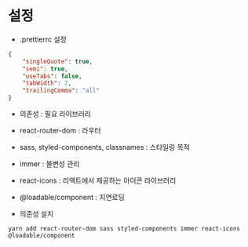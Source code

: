# 설정

- .prettierrc 설정

```json
{
    "singleQuote": true,
    "semi": true,
    "useTabs": false,
    "tabWidth": 2,
    "trailingComma": "all"
}
```

- 의존성 : 필요 라이브러리
 - react-router-dom : 라우터
 - sass, styled-components, classnames : 스타일링 목적
 - immer : 불변성 관리
 - react-icons : 리액트에서 제공하는 아이콘 라이브러리
 - @loadable/component : 지연로딩

- 의존성 설치
 ```
 yarn add react-router-dom sass styled-components immer react-icons @loadable/component
 ```